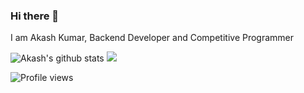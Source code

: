 ### Hi there 👋

I am Akash Kumar, Backend Developer and Competitive Programmer <br>

![Akash's github stats](https://github-readme-stats.vercel.app/api?username=HelloGit2309&show_icons=true&theme=tokyonight)
<img src = "https://github-readme-stats.vercel.app/api/top-langs/?username=HelloGit2309&langs_count=5&theme=tokyonight">

![Profile views](https://gpvc.arturio.dev/HelloGit2309)  

<!--
**HelloGit2309/HelloGit2309** is a ✨ _special_ ✨ repository because its `README.md` (this file) appears on your GitHub profile.

Here are some ideas to get you started:

- 🔭 I’m currently working on ...
- 🌱 I’m currently learning ...
- 👯 I’m looking to collaborate on ...
- 🤔 I’m looking for help with ...
- 💬 Ask me about ...
- 📫 How to reach me: ...
- 😄 Pronouns: ...
- ⚡ Fun fact: ...
-->
